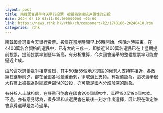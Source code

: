```yaml
---
layout: post
title: 南韓國會選舉今天舉行投票　被視為對總統尹錫悅的公投
date: 2024-04-10 03:11:50.000000000 +08:00
link: https://news.rthk.hk/rthk/ch/component/k2/1748186-20240410.htm
categories: rthk
---
```


南韓國會選舉今天舉行投票。投票在當地時間早上6時開始，傍晚六時結束。在4400萬名合資格的選民中，已有大約三成一，即接近1400萬名選民已在上星期提前投票，提前投票率創歷年新高，有分析推算，今次國會選舉的整體投票率可能會逼近七成。

由於這次選舉競爭相當激烈，其中50至55個地方選區的候選人支持率相近，各政黨在選舉前夕，都在全國各地最後衝刺，爭取選民支持。有報道認為，這次選舉很大程度上被視為對總統尹錫悅的公投，亦可能是國內分歧加深的跡象。

有分析人士就相信，在野黨可能會在國會300個議席中，贏得150至180個席位。不過，亦有意見認為，很多溫和派選民會在最後一刻才作出選擇，因此現在確定誰會贏得選舉是為時過早。

